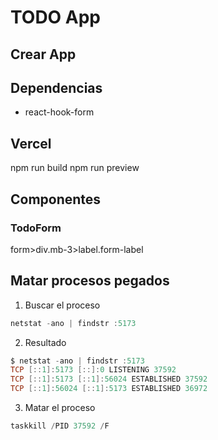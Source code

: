 # TODO App

## Crear App

## Dependencias

- react-hook-form

## Vercel

npm run build
npm run preview

## Componentes

### TodoForm

form>div.mb-3>label.form-label

## Matar procesos pegados

1. Buscar el proceso

```powershell
netstat -ano | findstr :5173
```

2. Resultado

```powershell
$ netstat -ano | findstr :5173
TCP [::1]:5173 [::]:0 LISTENING 37592
TCP [::1]:5173 [::1]:56024 ESTABLISHED 37592
TCP [::1]:56024 [::1]:5173 ESTABLISHED 36972
```

3. Matar el proceso

```powershell
taskkill /PID 37592 /F
```

